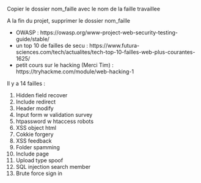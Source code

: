 Copier le dossier nom_faille avec le nom de la faille travaillee

A la fin du projet, supprimer le dossier nom_faille

<ul>
	<li>OWASP : https://owasp.org/www-project-web-security-testing-guide/stable/</li>
	<li>un top 10 de failles de secu : https://www.futura-sciences.com/tech/actualites/tech-top-10-failles-web-plus-courantes-1625/</li>
	<li>petit cours sur le hacking (Merci Tim) : https://tryhackme.com/module/web-hacking-1</li>
</ul>

Il y a 14 failles :
<ol>
	<li>Hidden field recover</li>
	<li>Include redirect</li>
	<li>Header modify</li>
	<li>Input form w validation survey</li>
	<li>htpassword w htaccess robots</li>
	<li>XSS object html</li>
	<li>Cokkie forgery</li>
	<li>XSS feedback</li>
	<li>Folder spamming</li>
	<li>Include page</li>
	<li>Upload type spoof</li>
	<li>SQL injection search member</li>
	<li>Brute force sign in</li>
</ol>
